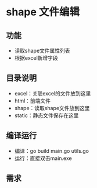 # shape 文件编辑
## 功能
* 读取shape文件属性列表
* 根据excel新增字段

## 目录说明
* excel：关联excel的文件放到这里
* html：前端文件
* shape：读取shape文件放到这里
* static：静态文件保存在这里

## 编译运行
* 编译：go build main.go utils.go
* 运行：直接双击main.exe 

## 需求
